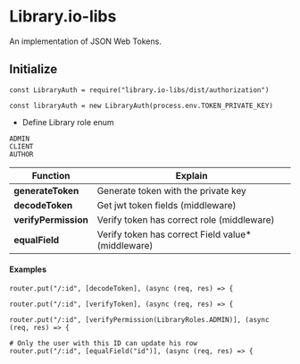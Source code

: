 # Library.io-libs

An implementation of JSON Web Tokens.

## Initialize

```
const LibraryAuth = require("library.io-libs/dist/authorization")

const libraryAuth = new LibraryAuth(process.env.TOKEN_PRIVATE_KEY)
```
* Define Library role enum
```
ADMIN
CLIENT
AUTHOR 
``` 
| Function | Explain |
| ------ | ------ |
| **generateToken** | Generate token with the private key |
| **decodeToken** | Get jwt token fields (middleware)|
| **verifyPermission** | Verify token has correct role (middleware)|
| **equalField** | Verify token has correct Field value* (middleware) |

#### Examples
```
router.put("/:id", [decodeToken], (async (req, res) => {

router.put("/:id", [verifyToken], (async (req, res) => {

router.put("/:id", [verifyPermission(LibraryRoles.ADMIN)], (async (req, res) => {

# Only the user with this ID can update his row 
router.put("/:id", [equalField("id")], (async (req, res) => {

```
